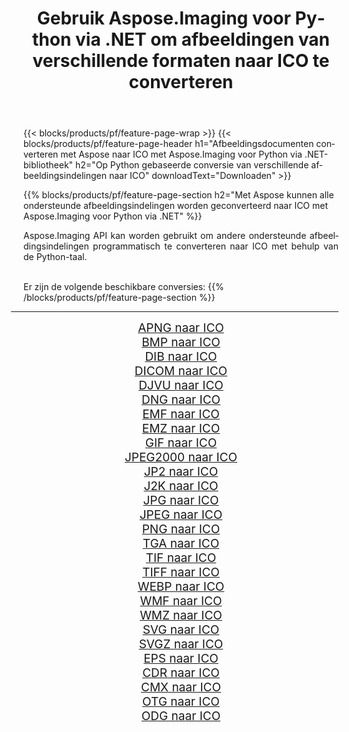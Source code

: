 ﻿---
title: Gebruik Aspose.Imaging voor Python via .NET om afbeeldingen van verschillende formaten naar ICO te converteren 
weight: 3920
url: /nl/python-net/conversion/to/ico/ 
lang: nl
langdirlevel: 2
locales: zh-hans,ja,it,ru,de,es,fr,nl,id,lt,pl,pt,vi,tr,ko,zh-hant,ar,hi,th,sv,cs,uk,he
description: U kunt Aspose.Imaging voor Python gebruiken via de .NET-bibliotheek om van verschillende formaten naar ICO te converteren
---

{{< blocks/products/pf/feature-page-wrap >}}
{{< blocks/products/pf/feature-page-header h1="Afbeeldingsdocumenten converteren met Aspose naar ICO met Aspose.Imaging voor Python via .NET-bibliotheek" h2="Op Python gebaseerde conversie van verschillende afbeeldingsindelingen naar ICO" downloadText="Downloaden" >}}


{{% blocks/products/pf/feature-page-section  h2="Met Aspose kunnen alle ondersteunde afbeeldingsindelingen worden geconverteerd naar ICO met Aspose.Imaging voor Python via .NET" %}}
<p align=justify>Aspose.Imaging API kan worden gebruikt om andere ondersteunde afbeeldingsindelingen programmatisch te converteren naar ICO met behulp van de Python-taal.</p>
<br/>
Er zijn de volgende beschikbare conversies:
{{% /blocks/products/pf/feature-page-section %}}
<div class="container-fluid productfamilypage bg-gray">
    <div class="convertypes bg-gray agp-content section">
        <div class="container">
		<hr style="margin-left:-20px;"/>
		<div class="row other-converters" style="gap: 10px;font-size: 19px;text-align:center;">
		    <div class='col-md-2 other-converter remove-lp remove-rp'><a href="/imaging/nl/python-net/conversion/apng-to-ico/" style="padding:15px;">APNG naar ICO</a></div>
<div class='col-md-2 other-converter remove-lp remove-rp'><a href="/imaging/nl/python-net/conversion/bmp-to-ico/" style="padding:15px;">BMP naar ICO</a></div>
<div class='col-md-2 other-converter remove-lp remove-rp'><a href="/imaging/nl/python-net/conversion/dib-to-ico/" style="padding:15px;">DIB naar ICO</a></div>
<div class='col-md-2 other-converter remove-lp remove-rp'><a href="/imaging/nl/python-net/conversion/dicom-to-ico/" style="padding:15px;">DICOM naar ICO</a></div>
<div class='col-md-2 other-converter remove-lp remove-rp'><a href="/imaging/nl/python-net/conversion/djvu-to-ico/" style="padding:15px;">DJVU naar ICO</a></div>
<div class='col-md-2 other-converter remove-lp remove-rp'><a href="/imaging/nl/python-net/conversion/dng-to-ico/" style="padding:15px;">DNG naar ICO</a></div>
<div class='col-md-2 other-converter remove-lp remove-rp'><a href="/imaging/nl/python-net/conversion/emf-to-ico/" style="padding:15px;">EMF naar ICO</a></div>
<div class='col-md-2 other-converter remove-lp remove-rp'><a href="/imaging/nl/python-net/conversion/emz-to-ico/" style="padding:15px;">EMZ naar ICO</a></div>
<div class='col-md-2 other-converter remove-lp remove-rp'><a href="/imaging/nl/python-net/conversion/gif-to-ico/" style="padding:15px;">GIF naar ICO</a></div>
<div class='col-md-2 other-converter remove-lp remove-rp'><a href="/imaging/nl/python-net/conversion/jpeg2000-to-ico/" style="padding:15px;">JPEG2000 naar ICO</a></div>
<div class='col-md-2 other-converter remove-lp remove-rp'><a href="/imaging/nl/python-net/conversion/jp2-to-ico/" style="padding:15px;">JP2 naar ICO</a></div>
<div class='col-md-2 other-converter remove-lp remove-rp'><a href="/imaging/nl/python-net/conversion/j2k-to-ico/" style="padding:15px;">J2K naar ICO</a></div>
<div class='col-md-2 other-converter remove-lp remove-rp'><a href="/imaging/nl/python-net/conversion/jpg-to-ico/" style="padding:15px;">JPG naar ICO</a></div>
<div class='col-md-2 other-converter remove-lp remove-rp'><a href="/imaging/nl/python-net/conversion/jpeg-to-ico/" style="padding:15px;">JPEG naar ICO</a></div>
<div class='col-md-2 other-converter remove-lp remove-rp'><a href="/imaging/nl/python-net/conversion/png-to-ico/" style="padding:15px;">PNG naar ICO</a></div>
<div class='col-md-2 other-converter remove-lp remove-rp'><a href="/imaging/nl/python-net/conversion/tga-to-ico/" style="padding:15px;">TGA naar ICO</a></div>
<div class='col-md-2 other-converter remove-lp remove-rp'><a href="/imaging/nl/python-net/conversion/tif-to-ico/" style="padding:15px;">TIF naar ICO</a></div>
<div class='col-md-2 other-converter remove-lp remove-rp'><a href="/imaging/nl/python-net/conversion/tiff-to-ico/" style="padding:15px;">TIFF naar ICO</a></div>
<div class='col-md-2 other-converter remove-lp remove-rp'><a href="/imaging/nl/python-net/conversion/webp-to-ico/" style="padding:15px;">WEBP naar ICO</a></div>
<div class='col-md-2 other-converter remove-lp remove-rp'><a href="/imaging/nl/python-net/conversion/wmf-to-ico/" style="padding:15px;">WMF naar ICO</a></div>
<div class='col-md-2 other-converter remove-lp remove-rp'><a href="/imaging/nl/python-net/conversion/wmz-to-ico/" style="padding:15px;">WMZ naar ICO</a></div>
<div class='col-md-2 other-converter remove-lp remove-rp'><a href="/imaging/nl/python-net/conversion/svg-to-ico/" style="padding:15px;">SVG naar ICO</a></div>
<div class='col-md-2 other-converter remove-lp remove-rp'><a href="/imaging/nl/python-net/conversion/svgz-to-ico/" style="padding:15px;">SVGZ naar ICO</a></div>
<div class='col-md-2 other-converter remove-lp remove-rp'><a href="/imaging/nl/python-net/conversion/eps-to-ico/" style="padding:15px;">EPS naar ICO</a></div>
<div class='col-md-2 other-converter remove-lp remove-rp'><a href="/imaging/nl/python-net/conversion/cdr-to-ico/" style="padding:15px;">CDR naar ICO</a></div>
<div class='col-md-2 other-converter remove-lp remove-rp'><a href="/imaging/nl/python-net/conversion/cmx-to-ico/" style="padding:15px;">CMX naar ICO</a></div>
<div class='col-md-2 other-converter remove-lp remove-rp'><a href="/imaging/nl/python-net/conversion/otg-to-ico/" style="padding:15px;">OTG naar ICO</a></div>
<div class='col-md-2 other-converter remove-lp remove-rp'><a href="/imaging/nl/python-net/conversion/odg-to-ico/" style="padding:15px;">ODG naar ICO</a></div>
                </div>
        </div>
    </div>
</div>
<br/>


